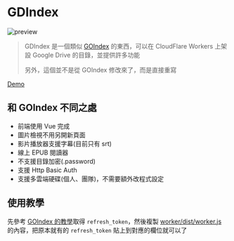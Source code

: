 # GDIndex

![preview](https://i.imgur.com/4DgDmFI.png)

> GDIndex 是一個類似 [GOIndex](https://github.com/donwa/goindex) 的東西，可以在 CloudFlare Workers 上架設 Google Drive 的目錄，並提供許多功能
>
> 另外，這個並不是從 GOIndex 修改來了，而是直接重寫

[Demo](https://gdindex-demo.maple3142.workers.dev/)

## 和 GOIndex 不同之處

* 前端使用 Vue 完成
* 圖片檢視不用另開新頁面
* 影片播放器支援字幕(目前只有 srt)
* 線上 EPUB 閱讀器
* 不支援目錄加密(.password)
* 支援 Http Basic Auth
* 支援多雲端硬碟(個人、團隊)，不需要額外改程式設定

## 使用教學

先參考 [GOIndex 的教學](https://github.com/donwa/goindex)取得 `refresh_token`，然後複製 [worker/dist/worker.js](worker/dist/worker.js) 的內容，把原本就有的 `refresh_token` 貼上到對應的欄位就可以了
